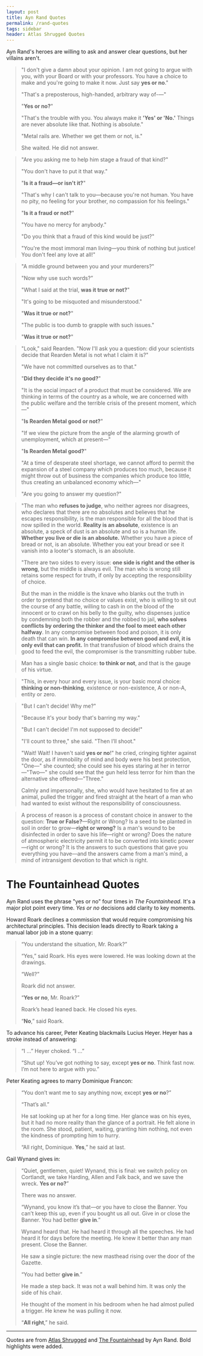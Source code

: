 ```yaml
---
layout: post
title: Ayn Rand Quotes
permalink: /rand-quotes
tags: sidebar
header: Atlas Shrugged Quotes
---
```


Ayn Rand's heroes are willing to ask and answer clear questions, but her villains aren't.

> "I don't give a damn about your opinion. I am not going to argue with you, with your Board or with your professors. You have a choice to make and you're going to make it now. Just say **yes or no**."
>
> "That's a preposterous, high-handed, arbitrary way of-—"
>
> "**Yes or no?**"
>
> "That's the trouble with you. You always make it **'Yes' or 'No.'** Things are never absolute like that. Nothing is absolute."
>
> "Metal rails are. Whether we get them or not, is."
>
> She waited. He did not answer.


> "Are you asking me to help him stage a fraud of that kind?"
>
> "You don't have to put it that way."
>
> "**Is it a fraud—or isn't it?**"
>
> "That's why I can't talk to you—because you're not human. You have no pity, no feeling for your brother, no compassion for his feelings."
>
> "**Is it a fraud or not?**"
>
> "You have no mercy for anybody."
>
> "Do you think that a fraud of this kind would be just?"
>
> "You're the most immoral man living—you think of nothing but justice! You don't feel any love at all!"


> "A middle ground between you and your murderers?"
>
> "Now why use such words?”
>
> "What I said at the trial, **was it true or not?**"
>
> "It's going to be misquoted and misunderstood."
>
> "**Was it true or not?**"
>
> "The public is too dumb to grapple with such issues."
>
> "**Was it true or not?**"


> "Look," said Rearden. "Now I'll ask you a question: did your scientists decide that Rearden Metal is not what I claim it is?"
>
> "We have not committed ourselves as to that."
>
> "**Did they decide it's no good?**"
>
> "It is the social impact of a product that must be considered. We are thinking in terms of the country as a whole, we are concerned with the public welfare and the terrible crisis of the present moment, which—"
>
> "**Is Rearden Metal good or not?**"
>
> "If we view the picture from the angle of the alarming growth of unemployment, which at present—"
>
> "**Is Rearden Metal good?**"
>
> "At a time of desperate steel shortage, we cannot afford to permit the expansion of a steel company which produces too much, because it might throw out of business the companies which produce too little, thus creating an unbalanced economy which—"
>
> "Are you going to answer my question?"


> "The man who **refuses to judge**, who neither agrees nor disagrees, who declares that there are no absolutes and believes that he escapes responsibility, is the man responsible for all the blood that is now spilled in the world. **Reality is an absolute**, existence is an absolute, a speck of dust is an absolute and so is a human life. **Whether you live or die is an absolute.** Whether you have a piece of bread or not, is an absolute. Whether you eat your bread or see it vanish into a looter's stomach, is an absolute.
>
> "There are two sides to every issue: **one side is right and the other is wrong**, but the middle is always evil. The man who is wrong still retains some respect for truth, if only by accepting the responsibility of choice.
>
> But the man in the middle is the knave who blanks out the truth in order to pretend that no choice or values exist, who is willing to sit out the course of any battle, willing to cash in on the blood of the innocent or to crawl on his belly to the guilty, who dispenses justice by condemning both the robber and the robbed to jail, **who solves conflicts by ordering the thinker and the fool to meet each other halfway**. In any compromise between food and poison, it is only death that can win. **In any compromise between good and evil, it is only evil that can profit.** In that transfusion of blood which drains the good to feed the evil, the compromiser is the transmitting rubber tube.


> Man has a single basic choice: **to think or not**, and that is the gauge of his virtue.


> "This, in every hour and every issue, is your basic moral choice: **thinking or non-thinking**, existence or non-existence, A or non-A, entity or zero.


> "But I can't decide! Why me?"
>
> "Because it's your body that's barring my way."
>
> "But I can't decide! I'm not supposed to decide!"
>
> "I'll count to three," she said. "Then I’ll shoot."
>
> "Wait! Wait! I haven't said **yes or no**!" he cried, cringing tighter against the door, as if immobility of mind and body were his best protection, "One—" she counted; she could see his eyes staring at her in terror —"Two—" she could see that the gun held less terror for him than the alternative she offered—"Three."
>
> Calmly and impersonally, she, who would have hesitated to fire at an animal, pulled the trigger and fired straight at the heart of a man who had wanted to exist without the responsibility of consciousness.


> A process of reason is a process of constant choice in answer to the question: **True or False?**—Right or Wrong? Is a seed to be planted in soil in order to grow—**right or wrong?** Is a man's wound to be disinfected in order to save his life—right or wrong? Does the nature of atmospheric electricity permit it to be converted into kinetic power—right or wrong? It is the answers to such questions that gave you everything you have—and the answers came from a man's mind, a mind of intransigent devotion to that which is right.

# The Fountainhead Quotes

Ayn Rand uses the phrase "yes or no" four times in *The Fountainhead*. It's a major plot point every time. *Yes or no* decisions add clarity to key moments.

Howard Roark declines a commission that would require compromising his architectural principles. This decision leads directly to Roark taking a manual labor job in a stone quarry:

> “You understand the situation, Mr. Roark?”
>
> “Yes,” said Roark. His eyes were lowered. He was looking down at the drawings.
>
> “Well?”
>
> Roark did not answer.
>
> “**Yes or no**, Mr. Roark?”
>
> Roark’s head leaned back. He closed his eyes.
>
> “**No**,” said Roark.

To advance his career, Peter Keating blackmails Lucius Heyer. Heyer has a stroke instead of answering:

> “I ...” Heyer choked. “I ...”
>
> “Shut up! You’ve got nothing to say, except **yes or no**. Think fast now. I’m not here to argue with you.”

Peter Keating agrees to marry Dominique Francon:

> “You don’t want me to say anything now, except **yes or no**?”
>
> “That’s all.”
>
> He sat looking up at her for a long time. Her glance was on his eyes, but it had no more reality than the glance of a portrait. He felt alone in the room. She stood, patient, waiting, granting him nothing, not even the kindness of prompting him to hurry.
>
> “All right, Dominique. **Yes**,” he said at last.

Gail Wynand gives in:

> “Quiet, gentlemen, quiet! Wynand, this is final: we switch policy on Cortlandt, we take Harding, Allen and Falk back, and we save the wreck. **Yes or no?**”
>
> There was no answer.
>
> “Wynand, you know it’s that—or you have to close the Banner. You can’t keep this up, even if you bought us all out. Give in or close the Banner. You had better **give in**.”
>
> Wynand heard that. He had heard it through all the speeches. He had heard it for days before the meeting. He knew it better than any man present. Close the Banner.
>
> He saw a single picture: the new masthead rising over the door of the Gazette.
>
> “You had better **give in**.”
>
> He made a step back. It was not a wall behind him. It was only the side of his chair.
>
> He thought of the moment in his bedroom when he had almost pulled a trigger. He knew he was pulling it now.
>
> “**All right**,” he said.

----

Quotes are from [Atlas Shrugged](https://www.amazon.com/Atlas-Shrugged-Ayn-Rand-ebook/dp/B003V8B5XO?tag=curi04-20) and [The Fountainhead](https://www.amazon.com/Fountainhead-Ayn-Rand-ebook/dp/B002OSXDAU?tag=curi04-20) by Ayn Rand. Bold highlights were added.